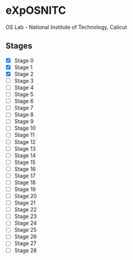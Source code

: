 # eXpOSNITC

OS Lab - National Institute of Technology, Calicut

## Stages

 - [x] Stage 0
 - [x] Stage 1
 - [x] Stage 2
 - [ ] Stage 3
 - [ ] Stage 4
 - [ ] Stage 5
 - [ ] Stage 6
 - [ ] Stage 7
 - [ ] Stage 8
 - [ ] Stage 9
 - [ ] Stage 10
 - [ ] Stage 11
 - [ ] Stage 12
 - [ ] Stage 13
 - [ ] Stage 14
 - [ ] Stage 15
 - [ ] Stage 16
 - [ ] Stage 17
 - [ ] Stage 18
 - [ ] Stage 19
 - [ ] Stage 20
 - [ ] Stage 21
 - [ ] Stage 22
 - [ ] Stage 23
 - [ ] Stage 24
 - [ ] Stage 25
 - [ ] Stage 26
 - [ ] Stage 27
 - [ ] Stage 28
